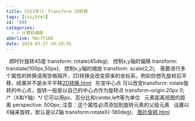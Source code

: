 ```yaml
---
title: CSS3学习：Transform 2D转换
tags: [css,html]
id: '595'
categories:
  - - 计算机编程
abbrlink: 90c7f100
date: 2019-03-27 10:29:55
---
```


  顺时针旋转45度 transform: rotate(45deg);   控制x,y轴的偏移 transform: translate(100px,50px);   控制x,y轴的缩放 transform: scale(2,2);   需要进行多个属性的转换请用空格隔开，2D转换会改变原来的坐标系，例如你想先旋转后平移，结果并不是水平平移[2D转换.html](https://gitee.com/wittzhang/pic332b/raw/master/wp-content/uploads/2019/03/2D转换.html)   形变中心点 可以改变transform: rotate旋转的中心点，旋转一般是以自己的中心点作为旋转点 transform-origin:20px 0;  /\*（X和Y轴）\*/ 它可以用px、百分比和center,left等为单位   元素距离视图的距离 perspective: 500px; 注意：这个属性必须添加到旋转元素的父级元素   设置以X轴来旋转，默认是以Z轴 transform:rotateX(-180deg);   [图片旋转.html](https://gitee.com/wittzhang/pic332b/raw/master/wp-content/uploads/2019/03/图片倾斜.html)